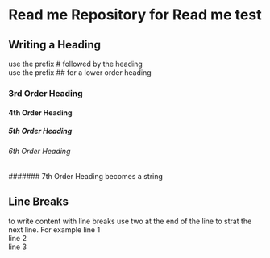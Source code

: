 # Read me Repository for Read me test

## Writing a Heading 
use the prefix # followed by the heading  
use the prefix ## for a lower order heading 
### 3rd Order Heading
#### 4th Order Heading
##### 5th Order Heading
###### 6th Order Heading
####### 7th Order Heading becomes a string

## Line Breaks 
to write content with line breaks use two <spaces> at the end of the line to strat the next line. For example <No space> 
  line 1<space><space>   
  line 2<space><space>  
  line 3<space><space>  
